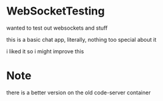 # WebSocketTesting
wanted to test out websockets and stuff

this is a basic chat app, literally, nothing too special about it

i liked it so i might improve this 

# Note
there is a better version on the old code-server container
